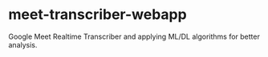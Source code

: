 # meet-transcriber-webapp
Google Meet Realtime Transcriber and applying ML/DL algorithms for better analysis.
